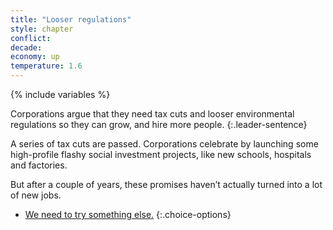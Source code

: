 ```yaml
---
title: "Looser regulations"
style: chapter
conflict: 
decade: 
economy: up
temperature: 1.6
---
```


{% include variables %}

Corporations argue that they need tax cuts and looser environmental regulations so they can grow, and hire more people.
{:.leader-sentence}

A series of tax cuts are passed. Corporations celebrate by launching some high-profile flashy social investment projects, like new schools, hospitals and factories.

But after a couple of years, these promises haven’t actually turned into a lot of new jobs. 

- [We need to try something else.](chapter_transitional-fracking.html)
{:.choice-options}
